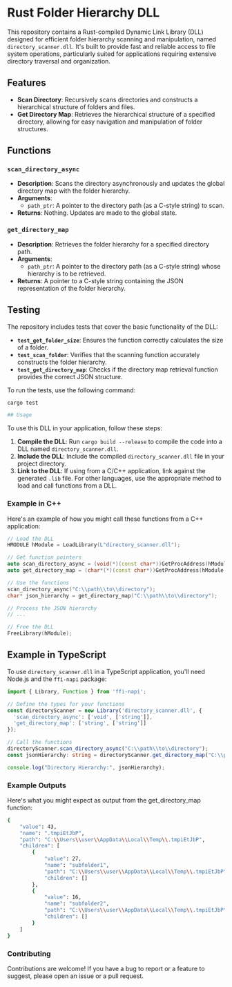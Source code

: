 # Rust Folder Hierarchy DLL

This repository contains a Rust-compiled Dynamic Link Library (DLL) designed for efficient folder hierarchy scanning and manipulation, named `directory_scanner.dll`. It's built to provide fast and reliable access to file system operations, particularly suited for applications requiring extensive directory traversal and organization.

## Features

- **Scan Directory**: Recursively scans directories and constructs a hierarchical structure of folders and files.
- **Get Directory Map**: Retrieves the hierarchical structure of a specified directory, allowing for easy navigation and manipulation of folder structures.

## Functions

### `scan_directory_async`
- **Description**: Scans the directory asynchronously and updates the global directory map with the folder hierarchy.
- **Arguments**: 
  - `path_ptr`: A pointer to the directory path (as a C-style string) to scan.
- **Returns**: Nothing. Updates are made to the global state.

### `get_directory_map`
- **Description**: Retrieves the folder hierarchy for a specified directory path.
- **Arguments**: 
  - `path_ptr`: A pointer to the directory path (as a C-style string) whose hierarchy is to be retrieved.
- **Returns**: A pointer to a C-style string containing the JSON representation of the folder hierarchy.

## Testing

The repository includes tests that cover the basic functionality of the DLL:

- **`test_get_folder_size`**: Ensures the function correctly calculates the size of a folder.
- **`test_scan_folder`**: Verifies that the scanning function accurately constructs the folder hierarchy.
- **`test_get_directory_map`**: Checks if the directory map retrieval function provides the correct JSON structure.

To run the tests, use the following command:

```bash
cargo test

## Usage
```

To use this DLL in your application, follow these steps:

1. **Compile the DLL**: Run `cargo build --release` to compile the code into a DLL named `directory_scanner.dll`.
2. **Include the DLL**: Include the compiled `directory_scanner.dll` file in your project directory.
3. **Link to the DLL**: If using from a C/C++ application, link against the generated `.lib` file. For other languages, use the appropriate method to load and call functions from a DLL.

### Example in C++

Here's an example of how you might call these functions from a C++ application:

```cpp
// Load the DLL
HMODULE hModule = LoadLibrary(L"directory_scanner.dll");

// Get function pointers
auto scan_directory_async = (void(*)(const char*))GetProcAddress(hModule, "scan_directory_async");
auto get_directory_map = (char*(*)(const char*))GetProcAddress(hModule, "get_directory_map");

// Use the functions
scan_directory_async("C:\\path\\to\\directory");
char* json_hierarchy = get_directory_map("C:\\path\\to\\directory");

// Process the JSON hierarchy
// ...

// Free the DLL
FreeLibrary(hModule);
```

## Example in TypeScript

To use `directory_scanner.dll` in a TypeScript application, you'll need Node.js and the `ffi-napi` package:

```typescript
import { Library, Function } from 'ffi-napi';

// Define the types for your functions
const directoryScanner = new Library('directory_scanner.dll', {
  'scan_directory_async': ['void', ['string']],
  'get_directory_map': ['string', ['string']]
});

// Call the functions
directoryScanner.scan_directory_async("C:\\path\\to\\directory");
const jsonHierarchy: string = directoryScanner.get_directory_map("C:\\path\\to\\directory");

console.log("Directory Hierarchy:", jsonHierarchy);
```

### Example Outputs

Here's what you might expect as output from the get_directory_map function:

```bash
{
    "value": 43,
    "name": ".tmpiEtJbP",
    "path": "C:\\Users\\user\\AppData\\Local\\Temp\\.tmpiEtJbP",
    "children": [
        {
            "value": 27,
            "name": "subfolder1",
            "path": "C:\\Users\\user\\AppData\\Local\\Temp\\.tmpiEtJbP",
            "children": []
        },
        {
            "value": 16,
            "name": "subfolder2",
            "path": "C:\\Users\\user\\AppData\\Local\\Temp\\.tmpiEtJbP",
            "children": []
        }
    ]
}
```

### Contributing
Contributions are welcome! If you have a bug to report or a feature to suggest, please open an issue or a pull request.
